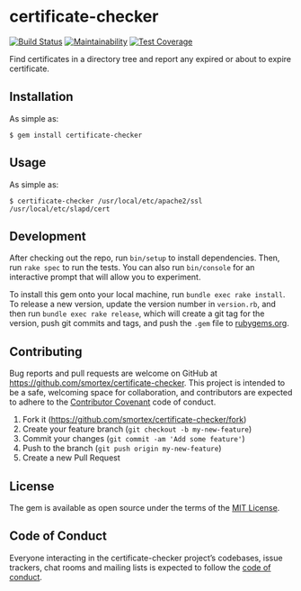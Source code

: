 # certificate-checker

[![Build Status](https://travis-ci.com/smortex/certificate-checker.svg?branch=master)](https://travis-ci.com/smortex/certificate-checker)
[![Maintainability](https://api.codeclimate.com/v1/badges/183f536f05771eca87f2/maintainability)](https://codeclimate.com/github/smortex/certificate-checker/maintainability)
[![Test Coverage](https://api.codeclimate.com/v1/badges/183f536f05771eca87f2/test_coverage)](https://codeclimate.com/github/smortex/certificate-checker/test_coverage)

Find certificates in a directory tree and report any expired or about to expire
certificate.

## Installation

As simple as:

    $ gem install certificate-checker

## Usage

As simple as:

    $ certificate-checker /usr/local/etc/apache2/ssl /usr/local/etc/slapd/cert

## Development

After checking out the repo, run `bin/setup` to install dependencies. Then, run
`rake spec` to run the tests. You can also run `bin/console` for an interactive
prompt that will allow you to experiment.

To install this gem onto your local machine, run `bundle exec rake install`. To
release a new version, update the version number in `version.rb`, and then run
`bundle exec rake release`, which will create a git tag for the version, push
git commits and tags, and push the `.gem` file to
[rubygems.org](https://rubygems.org).

## Contributing

Bug reports and pull requests are welcome on GitHub at
https://github.com/smortex/certificate-checker. This project is intended to be
a safe, welcoming space for collaboration, and contributors are expected to
adhere to the [Contributor Covenant](http://contributor-covenant.org) code of
conduct.

1. Fork it (https://github.com/smortex/certificate-checker/fork)
2. Create your feature branch (`git checkout -b my-new-feature`)
3. Commit your changes (`git commit -am 'Add some feature'`)
4. Push to the branch (`git push origin my-new-feature`)
5. Create a new Pull Request

## License

The gem is available as open source under the terms of the [MIT
License](https://opensource.org/licenses/MIT).

## Code of Conduct

Everyone interacting in the certificate-checker project’s codebases, issue
trackers, chat rooms and mailing lists is expected to follow the [code of
conduct](https://github.com/smortex/certificate-checker/blob/master/CODE_OF_CONDUCT.md).
